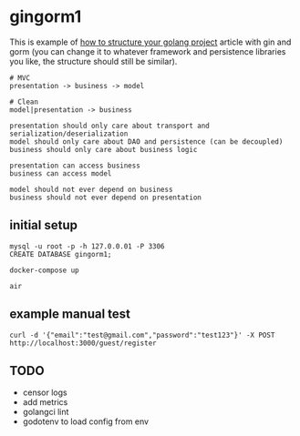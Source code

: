 # gingorm1

This is example of [how to structure your golang project](https://kokizzu.blogspot.com/2022/05/how-to-structure-layer-your-golang-project.html) article with gin and gorm (you can change it to whatever framework and persistence libraries you like, the structure should still be similar). 

```
# MVC
presentation -> business -> model

# Clean
model|presentation -> business

presentation should only care about transport and serialization/deserialization
model should only care about DAO and persistence (can be decoupled)
business should only care about business logic

presentation can access business
business can access model

model should not ever depend on business
business should not ever depend on presentation
```

## initial setup

```
mysql -u root -p -h 127.0.0.01 -P 3306
CREATE DATABASE gingorm1;

docker-compose up

air
```

## example manual test

```
curl -d '{"email":"test@gmail.com","password":"test123"}' -X POST http://localhost:3000/guest/register
```

## TODO

- censor logs
- add metrics
- golangci lint
- godotenv to load config from env
